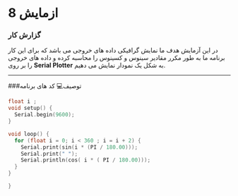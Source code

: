 # ازمایش 8


### گزارش کار
در این آزمایش هدف ما نمایش گرافیکی داده های خروجی می باشد که برای این کار برنامه ما به طور مکرر مقادیر سینوس و کسینوس را محاسبه کرده و داده های خروجی را بر روی <b>Serial Plotter</b> به شکل یک نمودار نمایش می دهیم. 

---

###توصیف💻  کد های برنامه 

```cpp
float i ;
void setup() {
  Serial.begin(9600);
}

void loop() {
  for (float i = 0; i < 360 ; i = i + 2) {
    Serial.print(sin(i * (PI / 180.00)));
    Serial.print(" ");
    Serial.println(cos( i * ( PI / 180.00)));
  }
}

}
```

